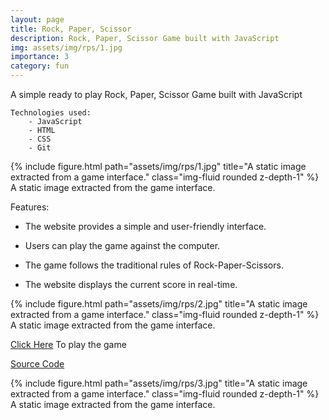 ```yaml
---
layout: page
title: Rock, Paper, Scissor
description: Rock, Paper, Scissor Game built with JavaScript 
img: assets/img/rps/1.jpg
importance: 3
category: fun
---
```


A simple ready to play Rock, Paper, Scissor Game built with JavaScript


    Technologies used: 
        - JavaScript
        - HTML
        - CSS
        - Git 

<div class="row">
    <div class="col-sm mt-3 mt-md-0">
        {% include figure.html path="assets/img/rps/1.jpg" title="A static image extracted from a game interface." class="img-fluid rounded z-depth-1" %}
    </div>
</div>
<div class="caption">
    A static image extracted from the game interface.
</div>

Features:

- The website provides a simple and user-friendly interface.

- Users can play the game against the computer.

- The game follows the traditional rules of Rock-Paper-Scissors.

- The website displays the current score in real-time.

<div class="row">
    <div class="col-sm mt-3 mt-md-0">
        {% include figure.html path="assets/img/rps/2.jpg" title="A static image extracted from a game interface." class="img-fluid rounded z-depth-1" %}
    </div>
</div>
<div class="caption">
    A static image extracted from the game interface.
</div>

<a href="https://yash-s0.github.io/rps_web">Click Here</a> To play the game

<a href="https://github.com/yash-s0/rps_web">Source Code</a>


<div class="row justify-content-sm-center">
    <div class="col-sm mt-3 mt-md-0">
        {% include figure.html path="assets/img/rps/3.jpg" title="A static image extracted from a game interface." class="img-fluid rounded z-depth-1" %}
    </div>
</div>
<div class="caption">
    A static image extracted from the game interface.
</div>

